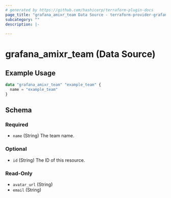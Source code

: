 ```yaml
---
# generated by https://github.com/hashicorp/terraform-plugin-docs
page_title: "grafana_amixr_team Data Source - terraform-provider-grafana"
subcategory: ""
description: |-
  
---
```


# grafana_amixr_team (Data Source)



## Example Usage

```terraform
data "grafana_amixr_team" "example_team" {
  name = "example_team"
}
```

<!-- schema generated by tfplugindocs -->
## Schema

### Required

- `name` (String) The team name.

### Optional

- `id` (String) The ID of this resource.

### Read-Only

- `avatar_url` (String)
- `email` (String)


